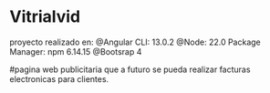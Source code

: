 # Vitrialvid

proyecto realizado en: 
@Angular CLI: 13.0.2
@Node: 22.0
Package Manager: npm 6.14.15
@Bootsrap 4


#pagina web publicitaria que a futuro se pueda realizar facturas electronicas para clientes.
